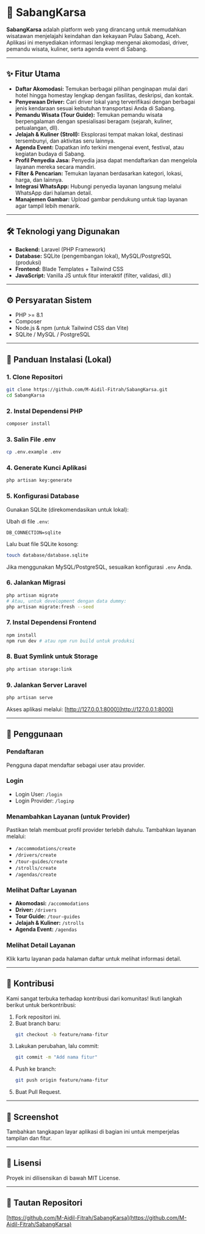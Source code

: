 # 🌴 SabangKarsa

**SabangKarsa** adalah platform web yang dirancang untuk memudahkan wisatawan menjelajahi keindahan dan kekayaan Pulau Sabang, Aceh. Aplikasi ini menyediakan informasi lengkap mengenai akomodasi, driver, pemandu wisata, kuliner, serta agenda event di Sabang.

---

## ✨ Fitur Utama

- **Daftar Akomodasi:** Temukan berbagai pilihan penginapan mulai dari hotel hingga homestay lengkap dengan fasilitas, deskripsi, dan kontak.
- **Penyewaan Driver:** Cari driver lokal yang terverifikasi dengan berbagai jenis kendaraan sesuai kebutuhan transportasi Anda di Sabang.
- **Pemandu Wisata (Tour Guide):** Temukan pemandu wisata berpengalaman dengan spesialisasi beragam (sejarah, kuliner, petualangan, dll).
- **Jelajah & Kuliner (Stroll):** Eksplorasi tempat makan lokal, destinasi tersembunyi, dan aktivitas seru lainnya.
- **Agenda Event:** Dapatkan info terkini mengenai event, festival, atau kegiatan budaya di Sabang.
- **Profil Penyedia Jasa:** Penyedia jasa dapat mendaftarkan dan mengelola layanan mereka secara mandiri.
- **Filter & Pencarian:** Temukan layanan berdasarkan kategori, lokasi, harga, dan lainnya.
- **Integrasi WhatsApp:** Hubungi penyedia layanan langsung melalui WhatsApp dari halaman detail.
- **Manajemen Gambar:** Upload gambar pendukung untuk tiap layanan agar tampil lebih menarik.

---

## 🛠️ Teknologi yang Digunakan

- **Backend:** Laravel (PHP Framework)
- **Database:** SQLite (pengembangan lokal), MySQL/PostgreSQL (produksi)
- **Frontend:** Blade Templates + Tailwind CSS
- **JavaScript:** Vanilla JS untuk fitur interaktif (filter, validasi, dll.)


---

## ⚙️ Persyaratan Sistem

- PHP >= 8.1
- Composer
- Node.js & npm (untuk Tailwind CSS dan Vite)
- SQLite / MySQL / PostgreSQL

---

## 🚀 Panduan Instalasi (Lokal)

### 1. Clone Repositori
```bash
git clone https://github.com/M-Aidil-Fitrah/SabangKarsa.git
cd SabangKarsa
```

### 2. Instal Dependensi PHP
```bash
composer install
```

### 3. Salin File .env
```bash
cp .env.example .env
```

### 4. Generate Kunci Aplikasi
```bash
php artisan key:generate
```

### 5. Konfigurasi Database

Gunakan SQLite (direkomendasikan untuk lokal):

Ubah di file `.env`:
```
DB_CONNECTION=sqlite
```

Lalu buat file SQLite kosong:
```bash
touch database/database.sqlite
```
Jika menggunakan MySQL/PostgreSQL, sesuaikan konfigurasi `.env` Anda.

### 6. Jalankan Migrasi
```bash
php artisan migrate
# Atau, untuk development dengan data dummy:
php artisan migrate:fresh --seed
```

### 7. Instal Dependensi Frontend
```bash
npm install
npm run dev # atau npm run build untuk produksi
```

### 8. Buat Symlink untuk Storage
```bash
php artisan storage:link
```

### 9. Jalankan Server Laravel
```bash
php artisan serve
```

Akses aplikasi melalui: [http://127.0.0.1:8000](http://127.0.0.1:8000)

---

## 🧭 Penggunaan

### Pendaftaran
Pengguna dapat mendaftar sebagai user atau provider.

### Login
- Login User: `/login`
- Login Provider: `/loginp`

### Menambahkan Layanan (untuk Provider)
Pastikan telah membuat profil provider terlebih dahulu. Tambahkan layanan melalui:
- `/accommodations/create`
- `/drivers/create`
- `/tour-guides/create`
- `/strolls/create`
- `/agendas/create`

### Melihat Daftar Layanan
- **Akomodasi:** `/accommodations`
- **Driver:** `/drivers`
- **Tour Guide:** `/tour-guides`
- **Jelajah & Kuliner:** `/strolls`
- **Agenda Event:** `/agendas`

### Melihat Detail Layanan
Klik kartu layanan pada halaman daftar untuk melihat informasi detail.

---

## 🤝 Kontribusi

Kami sangat terbuka terhadap kontribusi dari komunitas! Ikuti langkah berikut untuk berkontribusi:

1. Fork repositori ini.
2. Buat branch baru:
    ```bash
    git checkout -b feature/nama-fitur
    ```
3. Lakukan perubahan, lalu commit:
    ```bash
    git commit -m "Add nama fitur"
    ```
4. Push ke branch:
    ```bash
    git push origin feature/nama-fitur
    ```
5. Buat Pull Request.

---

## 📸 Screenshot

Tambahkan tangkapan layar aplikasi di bagian ini untuk memperjelas tampilan dan fitur.

---

## 📄 Lisensi

Proyek ini dilisensikan di bawah MIT License.

---

## 🔗 Tautan Repositori

[https://github.com/M-Aidil-Fitrah/SabangKarsa](https://github.com/M-Aidil-Fitrah/SabangKarsa)
